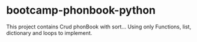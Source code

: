 # bootcamp-phonbook-python

This project contains Crud phonBook with sort...
Using only Functions, list, dictionary and loops to implement.

